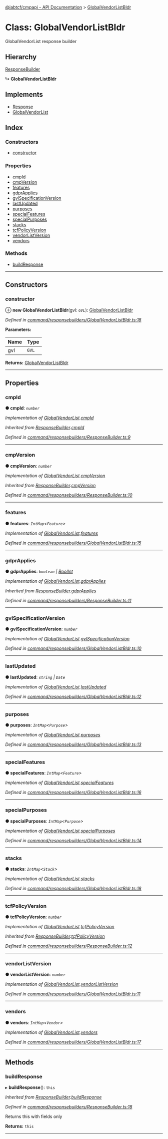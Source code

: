 [@iabtcf/cmpapi - API Documentation](../README.md) > [GlobalVendorListBldr](../classes/globalvendorlistbldr.md)

# Class: GlobalVendorListBldr

GlobalVendorList response builder

## Hierarchy

 [ResponseBuilder](responsebuilder.md)

**↳ GlobalVendorListBldr**

## Implements

* [Response](../interfaces/response.md)
* [GlobalVendorList](../interfaces/globalvendorlist.md)

## Index

### Constructors

* [constructor](globalvendorlistbldr.md#constructor)

### Properties

* [cmpId](globalvendorlistbldr.md#cmpid)
* [cmpVersion](globalvendorlistbldr.md#cmpversion)
* [features](globalvendorlistbldr.md#features)
* [gdprApplies](globalvendorlistbldr.md#gdprapplies)
* [gvlSpecificationVersion](globalvendorlistbldr.md#gvlspecificationversion)
* [lastUpdated](globalvendorlistbldr.md#lastupdated)
* [purposes](globalvendorlistbldr.md#purposes)
* [specialFeatures](globalvendorlistbldr.md#specialfeatures)
* [specialPurposes](globalvendorlistbldr.md#specialpurposes)
* [stacks](globalvendorlistbldr.md#stacks)
* [tcfPolicyVersion](globalvendorlistbldr.md#tcfpolicyversion)
* [vendorListVersion](globalvendorlistbldr.md#vendorlistversion)
* [vendors](globalvendorlistbldr.md#vendors)

### Methods

* [buildResponse](globalvendorlistbldr.md#buildresponse)

---

## Constructors

<a id="constructor"></a>

###  constructor

⊕ **new GlobalVendorListBldr**(gvl: *`GVL`*): [GlobalVendorListBldr](globalvendorlistbldr.md)

*Defined in [command/responsebuilders/GlobalVendorListBldr.ts:18](https://github.com/chrispaterson/iabtcf/blob/aa3fc72/modules/cmpapi/src/command/responsebuilders/GlobalVendorListBldr.ts#L18)*

**Parameters:**

| Name | Type |
| ------ | ------ |
| gvl | `GVL` |

**Returns:** [GlobalVendorListBldr](globalvendorlistbldr.md)

___

## Properties

<a id="cmpid"></a>

###  cmpId

**● cmpId**: *`number`*

*Implementation of [GlobalVendorList](../interfaces/globalvendorlist.md).[cmpId](../interfaces/globalvendorlist.md#cmpid)*

*Inherited from [ResponseBuilder](responsebuilder.md).[cmpId](responsebuilder.md#cmpid)*

*Defined in [command/responsebuilders/ResponseBuilder.ts:9](https://github.com/chrispaterson/iabtcf/blob/aa3fc72/modules/cmpapi/src/command/responsebuilders/ResponseBuilder.ts#L9)*

___
<a id="cmpversion"></a>

###  cmpVersion

**● cmpVersion**: *`number`*

*Implementation of [GlobalVendorList](../interfaces/globalvendorlist.md).[cmpVersion](../interfaces/globalvendorlist.md#cmpversion)*

*Inherited from [ResponseBuilder](responsebuilder.md).[cmpVersion](responsebuilder.md#cmpversion)*

*Defined in [command/responsebuilders/ResponseBuilder.ts:10](https://github.com/chrispaterson/iabtcf/blob/aa3fc72/modules/cmpapi/src/command/responsebuilders/ResponseBuilder.ts#L10)*

___
<a id="features"></a>

###  features

**● features**: *`IntMap`<`Feature`>*

*Implementation of [GlobalVendorList](../interfaces/globalvendorlist.md).[features](../interfaces/globalvendorlist.md#features)*

*Defined in [command/responsebuilders/GlobalVendorListBldr.ts:15](https://github.com/chrispaterson/iabtcf/blob/aa3fc72/modules/cmpapi/src/command/responsebuilders/GlobalVendorListBldr.ts#L15)*

___
<a id="gdprapplies"></a>

###  gdprApplies

**● gdprApplies**: *`boolean` \| [BoolInt](../#boolint)*

*Implementation of [GlobalVendorList](../interfaces/globalvendorlist.md).[gdprApplies](../interfaces/globalvendorlist.md#gdprapplies)*

*Inherited from [ResponseBuilder](responsebuilder.md).[gdprApplies](responsebuilder.md#gdprapplies)*

*Defined in [command/responsebuilders/ResponseBuilder.ts:11](https://github.com/chrispaterson/iabtcf/blob/aa3fc72/modules/cmpapi/src/command/responsebuilders/ResponseBuilder.ts#L11)*

___
<a id="gvlspecificationversion"></a>

###  gvlSpecificationVersion

**● gvlSpecificationVersion**: *`number`*

*Implementation of [GlobalVendorList](../interfaces/globalvendorlist.md).[gvlSpecificationVersion](../interfaces/globalvendorlist.md#gvlspecificationversion)*

*Defined in [command/responsebuilders/GlobalVendorListBldr.ts:10](https://github.com/chrispaterson/iabtcf/blob/aa3fc72/modules/cmpapi/src/command/responsebuilders/GlobalVendorListBldr.ts#L10)*

___
<a id="lastupdated"></a>

###  lastUpdated

**● lastUpdated**: *`string` \| `Date`*

*Implementation of [GlobalVendorList](../interfaces/globalvendorlist.md).[lastUpdated](../interfaces/globalvendorlist.md#lastupdated)*

*Defined in [command/responsebuilders/GlobalVendorListBldr.ts:12](https://github.com/chrispaterson/iabtcf/blob/aa3fc72/modules/cmpapi/src/command/responsebuilders/GlobalVendorListBldr.ts#L12)*

___
<a id="purposes"></a>

###  purposes

**● purposes**: *`IntMap`<`Purpose`>*

*Implementation of [GlobalVendorList](../interfaces/globalvendorlist.md).[purposes](../interfaces/globalvendorlist.md#purposes)*

*Defined in [command/responsebuilders/GlobalVendorListBldr.ts:13](https://github.com/chrispaterson/iabtcf/blob/aa3fc72/modules/cmpapi/src/command/responsebuilders/GlobalVendorListBldr.ts#L13)*

___
<a id="specialfeatures"></a>

###  specialFeatures

**● specialFeatures**: *`IntMap`<`Feature`>*

*Implementation of [GlobalVendorList](../interfaces/globalvendorlist.md).[specialFeatures](../interfaces/globalvendorlist.md#specialfeatures)*

*Defined in [command/responsebuilders/GlobalVendorListBldr.ts:16](https://github.com/chrispaterson/iabtcf/blob/aa3fc72/modules/cmpapi/src/command/responsebuilders/GlobalVendorListBldr.ts#L16)*

___
<a id="specialpurposes"></a>

###  specialPurposes

**● specialPurposes**: *`IntMap`<`Purpose`>*

*Implementation of [GlobalVendorList](../interfaces/globalvendorlist.md).[specialPurposes](../interfaces/globalvendorlist.md#specialpurposes)*

*Defined in [command/responsebuilders/GlobalVendorListBldr.ts:14](https://github.com/chrispaterson/iabtcf/blob/aa3fc72/modules/cmpapi/src/command/responsebuilders/GlobalVendorListBldr.ts#L14)*

___
<a id="stacks"></a>

###  stacks

**● stacks**: *`IntMap`<`Stack`>*

*Implementation of [GlobalVendorList](../interfaces/globalvendorlist.md).[stacks](../interfaces/globalvendorlist.md#stacks)*

*Defined in [command/responsebuilders/GlobalVendorListBldr.ts:18](https://github.com/chrispaterson/iabtcf/blob/aa3fc72/modules/cmpapi/src/command/responsebuilders/GlobalVendorListBldr.ts#L18)*

___
<a id="tcfpolicyversion"></a>

###  tcfPolicyVersion

**● tcfPolicyVersion**: *`number`*

*Implementation of [GlobalVendorList](../interfaces/globalvendorlist.md).[tcfPolicyVersion](../interfaces/globalvendorlist.md#tcfpolicyversion)*

*Inherited from [ResponseBuilder](responsebuilder.md).[tcfPolicyVersion](responsebuilder.md#tcfpolicyversion)*

*Defined in [command/responsebuilders/ResponseBuilder.ts:12](https://github.com/chrispaterson/iabtcf/blob/aa3fc72/modules/cmpapi/src/command/responsebuilders/ResponseBuilder.ts#L12)*

___
<a id="vendorlistversion"></a>

###  vendorListVersion

**● vendorListVersion**: *`number`*

*Implementation of [GlobalVendorList](../interfaces/globalvendorlist.md).[vendorListVersion](../interfaces/globalvendorlist.md#vendorlistversion)*

*Defined in [command/responsebuilders/GlobalVendorListBldr.ts:11](https://github.com/chrispaterson/iabtcf/blob/aa3fc72/modules/cmpapi/src/command/responsebuilders/GlobalVendorListBldr.ts#L11)*

___
<a id="vendors"></a>

###  vendors

**● vendors**: *`IntMap`<`Vendor`>*

*Implementation of [GlobalVendorList](../interfaces/globalvendorlist.md).[vendors](../interfaces/globalvendorlist.md#vendors)*

*Defined in [command/responsebuilders/GlobalVendorListBldr.ts:17](https://github.com/chrispaterson/iabtcf/blob/aa3fc72/modules/cmpapi/src/command/responsebuilders/GlobalVendorListBldr.ts#L17)*

___

## Methods

<a id="buildresponse"></a>

###  buildResponse

▸ **buildResponse**(): `this`

*Inherited from [ResponseBuilder](responsebuilder.md).[buildResponse](responsebuilder.md#buildresponse)*

*Defined in [command/responsebuilders/ResponseBuilder.ts:18](https://github.com/chrispaterson/iabtcf/blob/aa3fc72/modules/cmpapi/src/command/responsebuilders/ResponseBuilder.ts#L18)*

Returns this with fields only

**Returns:** `this`

___


